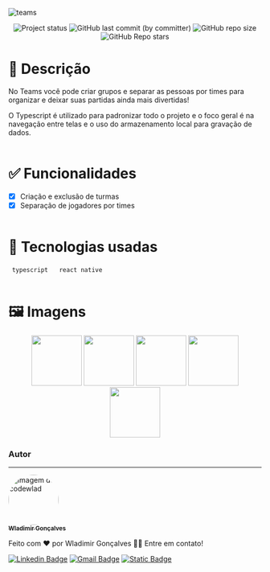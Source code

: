 ![teams](https://github.com/codewlad/code-teams/assets/60326728/cae05130-2b56-4841-8aca-26ede35cc116)

<p align="center">
	  <img alt="Project status" src="https://img.shields.io/badge/Status-Finalizado-orange">
	  <img alt="GitHub last commit (by committer)" src="https://img.shields.io/github/last-commit/codewlad/code-teams">
	  <img alt="GitHub repo size" src="https://img.shields.io/github/repo-size/codewlad/code-teams">
	  <img alt="GitHub Repo stars" src="https://img.shields.io/github/stars/codewlad%2Fcode-teams?style=social">
</p>

# 📄 Descrição

No Teams você pode criar grupos e separar as pessoas por times para organizar e deixar suas partidas ainda mais divertidas!

O Typescript é utilizado para padronizar todo o projeto e o foco geral é na navegação entre telas e o uso do armazenamento local para gravação de dados.
<br /><br />

# ✅ Funcionalidades

-   [x] Criação e exclusão de turmas
-   [x] Separação de jogadores por times
        <br /><br />

# 📌 Tecnologias usadas

<code> typescript </code>&nbsp;
<code> react native </code>
<br /><br />

# 🖼️ Imagens

<div align="center">
	<img src="https://i.ibb.co/4W26hXM/teams01.png" alt="" width="100px" />
	<img src="https://i.ibb.co/zbR8VJK/teams02.png" alt="" width="100px" />
	<img src="https://i.ibb.co/4d77GRW/teams03.png" alt="" width="100px" />
	<img src="https://i.ibb.co/pQwbQSz/teams04.png" alt="" width="100px" />
  <img src="https://i.ibb.co/Jz7sDGK/teams05.png" alt="" width="100px" />
</div>

### Autor

---

<a href="https://codewlad.vercel.app/">
 <img style="border-radius: 50%;" src="https://github.com/codewlad.png" width="100px;" alt="Imagem de codewlad"/>
 <br />
 <sub><b>Wladimir Gonçalves</b></sub></a>

Feito com ❤️ por Wladimir Gonçalves 👋🏽 Entre em contato!

[![Linkedin Badge](https://img.shields.io/badge/LinkedIn-0077B5?logo=Linkedin&logoColor=white&link=https://www.linkedin.com/in/wladimir-gonçalves/)](https://www.linkedin.com/in/wladimir-gonçalves/)
[![Gmail Badge](https://img.shields.io/badge/-codewlad@gmail.com-c14438?logo=Gmail&logoColor=white&link=mailto:codewlad@gmail.com)](mailto:codewlad@gmail.com)
[![Static Badge](https://img.shields.io/badge/Portfolio-orange?link=https://codewlad.vercel.app/)](https://codewlad.vercel.app/)
